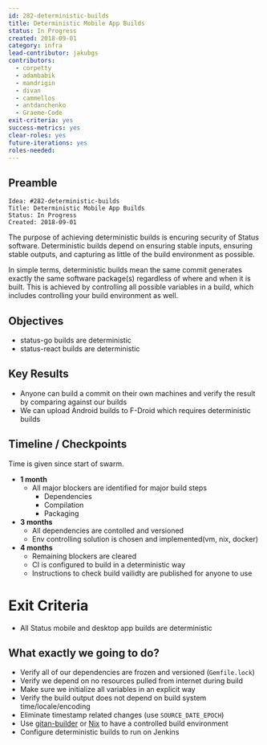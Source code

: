 ```yaml
---
id: 282-deterministic-builds
title: Deterministic Mobile App Builds
status: In Progress
created: 2018-09-01
category: infra
lead-contributor: jakubgs
contributors:
  - corpetty
  - adambabik
  - mandrigin
  - divan
  - cammellos
  - antdanchenko
  - Graeme-Code
exit-criteria: yes
success-metrics: yes
clear-roles: yes
future-iterations: yes
roles-needed:
---
```


## Preamble

    Idea: #282-deterministic-builds
    Title: Deterministic Mobile App Builds
    Status: In Progress
    Created: 2018-09-01

The purpose of achieving deterministic builds is encuring security of Status software. Deterministic builds depend on ensuring stable inputs, ensuring stable outputs, and capturing as little of the build environment as possible.

In simple terms, deterministic builds mean the same commit generates exactly the same software package(s) regardless of where and when it is built. This is achieved by controlling all possible variables in a build, which includes controlling your build environment as well.

## Objectives

- status-go builds are deterministic
- status-react builds are deterministic

## Key Results

- Anyone can build a commit on their own machines and verify the result by comparing against our builds
- We can upload Android builds to F-Droid which requires deterministic builds

## Timeline / Checkpoints

Time is given since start of swarm.

* __1 month__
  - All major blockers are identified for major build steps
    - Dependencies
    - Compilation
    - Packaging
* __3 months__
  - All dependencies are contolled and versioned
  - Env controlling solution is chosen and implemented(vm, nix, docker)
* __4 months__
  - Remaining blockers are cleared
  - CI is configured to build in a deterministic way
  - Instructions to check build vailidty are published for anyone to use

# Exit Criteria

- All Status mobile and desktop app builds are deterministic

## What exactly we going to do?

- Verify all of our dependencies are frozen and versioned (`Gemfile.lock`)
- Verify we depend on no resources pulled from internet during build
- Make sure we initialize all variables in an explicit way
- Verify the build output does not depend on build system time/locale/encoding
- Eliminate timestamp related changes (use `SOURCE_DATE_EPOCH`)
- Use [gitan-builder](https://github.com/devrandom/gitian-builder) or [Nix](https://nixos.org/nix/) to have a controlled build environment
- Configure deterministic builds to run on Jenkins
